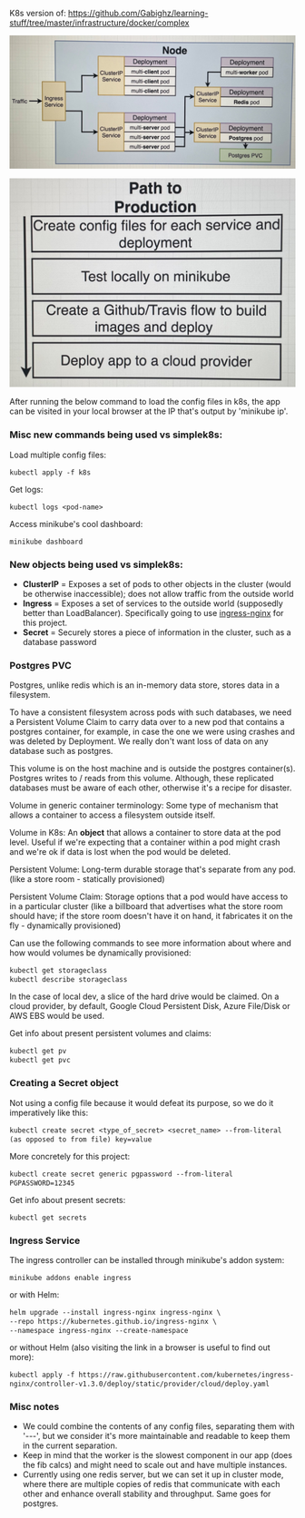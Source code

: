 K8s version of:
https://github.com/Gabighz/learning-stuff/tree/master/infrastructure/docker/complex

![arch](./arch.jpeg)

![path to production](./steps.jpeg)

After running the below command to load the config files in k8s, the app can be visited in your local browser at the IP that's output by 'minikube ip'.

### Misc new commands being used vs simplek8s:
Load multiple config files:

    kubectl apply -f k8s

Get logs:

    kubectl logs <pod-name>

Access minikube's cool dashboard:

    minikube dashboard

### New objects being used vs simplek8s:
- **ClusterIP** = Exposes a set of pods to other objects in the cluster (would be otherwise inaccessible); does not allow traffic from the outside world
- **Ingress** = Exposes a set of services to the outside world (supposedly better than LoadBalancer). Specifically going to use [ingress-nginx](http://github.com/kubernetes/ingress-nginx) for this project.
- **Secret** = Securely stores a piece of information in the cluster, such as a database password

### Postgres PVC
Postgres, unlike redis which is an in-memory data store, stores data in a filesystem.

To have a consistent filesystem across pods with such databases, we need a Persistent Volume Claim to carry data over to a new pod that contains a postgres container, for example, in case the one we were using crashes and was deleted by Deployment. We really don't want loss of data on any database such as postgres.

This volume is on the host machine and is outside the postgres container(s). Postgres writes to / reads from this volume. Although, these replicated databases must be aware of each other, otherwise it's a recipe for disaster.

Volume in generic container terminology: Some type of mechanism that allows a container to access a filesystem outside itself.

Volume in K8s: An **object** that allows a container to store data at the pod level. Useful if we're expecting that a container within a pod might crash and we're ok if data is lost when the pod would be deleted.

Persistent Volume: Long-term durable storage that's separate from any pod. (like a store room - statically provisioned)

Persistent Volume Claim: Storage options that a pod would have access to in a particular cluster (like a billboard that advertises what the store room should have; if the store room doesn't have it on hand, it fabricates it on the fly - dynamically provisioned)

Can use the following commands to see more information about where and how would volumes be dynamically provisioned:

    kubectl get storageclass
    kubectl describe storageclass

In the case of local dev, a slice of the hard drive would be claimed. On a cloud provider, by default, Google Cloud Persistent Disk, Azure File/Disk or AWS EBS would be used.

Get info about present persistent volumes and claims:

    kubectl get pv
    kubectl get pvc

### Creating a Secret object
Not using a config file because it would defeat its purpose, so we do it imperatively like this:

    kubectl create secret <type_of_secret> <secret_name> --from-literal (as opposed to from file) key=value

More concretely for this project:

    kubectl create secret generic pgpassword --from-literal PGPASSWORD=12345

Get info about present secrets:

    kubectl get secrets

### Ingress Service
The ingress controller can be installed through minikube's addon system:

    minikube addons enable ingress

or with Helm:

    helm upgrade --install ingress-nginx ingress-nginx \
    --repo https://kubernetes.github.io/ingress-nginx \
    --namespace ingress-nginx --create-namespace

or without Helm (also visiting the link in a browser is useful to find out more):

    kubectl apply -f https://raw.githubusercontent.com/kubernetes/ingress-nginx/controller-v1.3.0/deploy/static/provider/cloud/deploy.yaml

### Misc notes
- We could combine the contents of any config files, separating them with '---', but we consider it's more maintainable and readable to keep them in the current separation.
- Keep in mind that the worker is the slowest component in our app (does the fib calcs) and might need to scale out and have multiple instances.
- Currently using one redis server, but we can set it up in cluster mode, where there are multiple copies of redis that communicate with each other and enhance overall stability and throughput. Same goes for postgres.